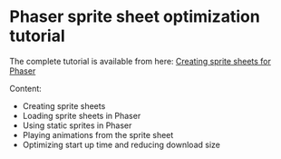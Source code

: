 Phaser sprite sheet optimization tutorial
=========================================

The complete tutorial is available from here: [Creating sprite sheets for Phaser](https://www.codeandweb.com/blog/2014/12/17/creating-spritesheets-for-phaser-with-texturepacker)

Content:

- Creating sprite sheets
- Loading sprite sheets in Phaser
- Using static sprites in Phaser
- Playing animations from the sprite sheet
- Optimizing start up time and reducing download size

